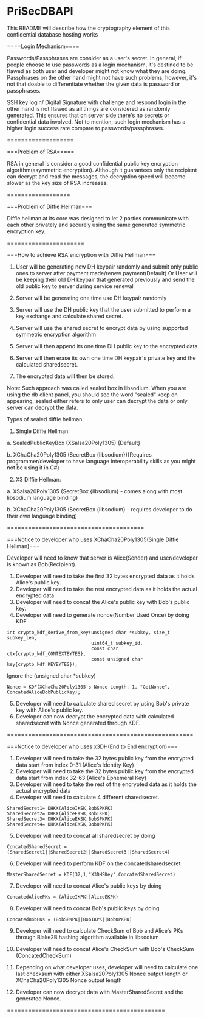 # PriSecDBAPI

This README will describe how the cryptography element of this confidential database hosting works

====Login Mechanism====

Passwords/Passphrases are consider as a user's secret. In general, if people choose to use passwords as a login mechanism, it's destined to be flawed as both user and developer might not know what they are doing. Passphrases on the other hand might not have such problems, however, it's not that doable to differentiate whether the given data is password or passphrases.

SSH key login/ Digital Signature with challenge and respond login in the other hand is not flawed as all things are considered as randomly generated. This ensures that on server side there's no secrets or confidential data involved. Not to mention, such login mechanism has a higher login success rate compare to passwords/passphrases.

===================

===Problem of RSA=====

RSA in general is consider a good confidential public key encryption algorithm(asymmetric encryption). Although it guarantees only the recipient can decrypt and read the messages, the decryption speed will become slower as the key size of RSA increases. 

==================

===Problem of Diffie Hellman===

Diffie hellman at its core was designed to let 2 parties communicate with each other privately and securely using the same generated symmetric encryption key.

======================

===How to achieve RSA encryption with Diffie Hellman===

1. User will be generating new DH keypair randomly and submit only public ones to server after payment made/renew payment(Default) Or
User will be keeping their old DH keypair that generated previously and send the old public key to server during service renewal

2. Server will be generating one time use DH keypair randomly

3. Server will use the DH public key that the user submitted to perform a key exchange and calculate shared secret.

4. Server will use the shared secret to encrypt data by using supported symmetric encryption algorithm

5. Server will then append its one time DH public key to the encrypted data

6. Server will then erase its own one time DH keypair's private key and the calculated sharedsecret.

7. The encrypted data will then be stored.

Note: Such approach was called sealed box in libsodium. When you are using the db client panel, you should see the word "sealed" keep on appearing, sealed either refers to
only user can decrypt the data or only server can decrypt the data.

Types of sealed diffie hellman:

1. Single Diffie Hellman:

a. SealedPublicKeyBox (XSalsa20Poly1305) {Default}

b. XChaCha20Poly1305 (SecretBox {libsodium}){Requires programmer/developer to have language interoperability skills as you might not be using it in C#}

2. X3 Diffie Hellman:

a. XSalsa20Poly1305 (SecretBox {libsodium} - comes along with most libsodium language binding)

b. XChaCha20Poly1305 (SecretBox {libsodium} - requires developer to do their own language binding)

=======================================

===Notice to developer who uses XChaCha20Poly1305(Single Diffie Hellman)===

Developer will need to know that server is Alice(Sender) and user/developer is known as Bob(Recipient).

1. Developer will need to take the first 32 bytes encrypted data as it holds Alice's public key.
2. Developer will need to take the rest encrypted data as it holds the actual encrypted data.
3. Developer will need to concat the Alice's public key with Bob's public key.
4. Developer will need to generate nonce(Number Used Once) by doing KDF

```
int crypto_kdf_derive_from_key(unsigned char *subkey, size_t subkey_len,
                               uint64_t subkey_id,
                               const char ctx{crypto_kdf_CONTEXTBYTES},
                               const unsigned char key{crypto_kdf_KEYBYTES});
```

Ignore the (unsigned char *subkey)

```
Nonce = KDF(XChaCha20Poly1305's Nonce Length, 1, "GetNonce", ConcatedAliceBobPublicKey);
```

5. Developer will need to calculate shared secret by using Bob's private key with Alice's public key.
6. Developer can now decrypt the encrypted data with calculated sharedsecret with Nonce generated through KDF.

=====================================================

===Notice to developer who uses x3DH(End to End encryption)===

1. Developer will need to take the 32 bytes public key from the encrypted data start from index 0-31 (Alice's Identity Key)
2. Developer will need to take the 32 bytes public key from the encrypted data start from index 32-63 (Alice's Ephemeral Key)
3. Developer will need to take the rest of the encrypted data as it holds the actual encrypted data
4. Developer will need to calculate 4 different sharedsecret.

```
SharedSecret1= DHKX(AliceIKSK,BobSPKPK)
SharedSecret2= DHKX(AliceEKSK,BobIKPK)
SharedSecret3= DHKX(AliceEKSK,BobSPKPK)
SharedSecret4= DHKX(AliceEKSK,BobOPKPK)
```

5. Developer will need to concat all sharedsecret by doing
```
ConcatedSharedSecret = (SharedSecret1||SharedSecret2||SharedSecret3||SharedSecret4)
```

6. Developer will need to perform KDF on the concatedsharedsecret
```
MasterSharedSecret = KDF(32,1,"X3DHSKey",ConcatedSharedSecret)
```

7. Developer will need to concat Alice's public keys by doing
```
ConcatedAlicePKs = (AliceIKPK||AliceEKPK)
```

8. Developer will need to concat Bob's public keys by doing
```
ConcatedBobPKs = (BobSPKPK||BobIKPK||BobOPKPK)
```

9. Developer will need to calculate CheckSum of Bob and Alice's PKs through Blake2B hashing algorithm available in libsodium

10. Developer will need to concat Alice's CheckSum with Bob's CheckSum (ConcatedCheckSum)

11. Depending on what developer uses, developer will need to calculate one last checksum with either XSalsa20Poly1305 Nonce output length or
XChaCha20Poly1305 Nonce output length

12. Developer can now decrypt data with MasterSharedSecret and the generated Nonce.

=============================================
